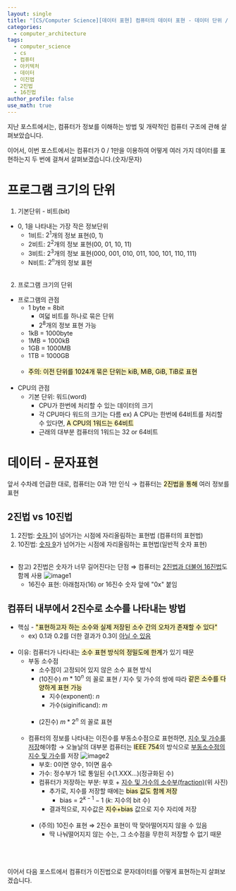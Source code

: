 ```yaml
---
layout: single
title: "[CS/Computer Science][데이터 표현] 컴퓨터의 데이터 표현 - 데이터 단위 / 숫자 데이터 표현"
categories:
  - computer_architecture
tags:
  - computer_science
  - cs
  - 컴퓨터
  - 아키텍처
  - 데이터
  - 이진법
  - 2진법
  - 16진법
author_profile: false
use_math: true
---
```

지난 포스트에서는, 컴퓨터가 정보를 이해하는 방법 및 개략적인 컴퓨터 구조에 관해 살펴보았습니다.

이어서, 이번 포스트에서는 컴퓨터가 0 / 1만을 이용하여 어떻게 여러 가지 데이터를 표현하는지 두 번에 걸쳐서 살펴보겠습니다.(숫자/문자)

# 프로그램 크기의 단위
1. 기본단위 - 비트(bit)
- 0, 1을 나타내는 가장 작은 정보단위
	- 1비트: $2^1$개의 정보 표현(0, 1)
	- 2비트: $2^2$개의 정보 표현(00, 01, 10, 11)
	- 3비트: $2^3$개의 정보 표현(000, 001, 010, 011, 100, 101, 110, 111)
	- N비트: $2^n$개의 정보 표현<br><br>
2. 프로그램 크기의 단위 
- 프로그램의 관점
	- 1 byte = 8bit
		- 여덟 비트를 하나로 묶은 단위
		- $2^8$개의 정보 표현 가능
	- 1kB = 1000byte
	- 1MB = 1000kB
	- 1GB = 1000MB
	- 1TB = 1000GB<br><br>
	- <mark style="background: #FFF3A3A6;">주의: 이전 단위를 1024개 묶은 단위는 kiB, MiB, GiB, TiB로 표현</mark><br><br>
- CPU의 관점
	- 기본 단위: 워드(word)
		- CPU가 한번에 처리할 수 있는 데이터의 크기
		- 각 CPU마다 워드의 크기는 다름
			ex) A CPU는 한번에 64비트를 처리할 수 있다면, <mark style="background: #FFF3A3A6;">A CPU의 1워드는 64비트</mark>
		- 근래의 대부분 컴퓨터의 1워드는 32 or 64비트

# 데이터 - 문자표현
앞서 수차례 언급한 대로, 컴퓨터는 0과 1만 인식
→ 컴퓨터는 <mark style="background: #FFF3A3A6;">2진법을 통해</mark> 여러 정보를 표현
## 2진법 vs 10진법
1. 2진법: <u>숫자 1</u>이 넘어가는 시점에 자리올림하는 표현법 (컴퓨터의 표현법)
2. 10진법: <u>숫자 9</u>가 넘어가는 시점에 자리올림하는 표현법(일반적 숫자 표현)<br><br>
- 참고) 2진법은 숫자가 너무 길어진다는 단점 ⇒ 컴퓨터는 <u>2진법과 더불어 16진법</u>도 함께 사용
	![image1](../../images/2025-03-14-cs_basic-1_2/image1.png)
	- 16진수 표현: 아래첨자(16) or 16진수 숫자 앞에 "0x" 붙임

## 컴퓨터 내부에서 2진수로 소수를 나타내는 방법
- 핵심 - <mark style="background: #FFF3A3A6;">"표현하고자 하는 소수와 실제 저장된 소수 간의 오차가 존재할 수 있다"</mark>
	- ex) 0.1과 0.2를 더한 결과가 0.3이 <u>아닐 수 있음</u><br><br>
- 이유: 컴퓨터가 나타내는 <mark style="background: #FFF3A3A6;">소수 표현 방식의 정밀도에 한계</mark>가 있기 때문
	- 부동 소수점
		- 소수점이 고정되어 있지 않은 소수 표현 방식
		- (10진수) $m * 10^n$ 의 꼴로 표현 / 지수 및 가수의 쌍에 따라 <mark style="background: #FFF3A3A6;">같은 소수를 다양하게 표현 가능</mark>
			- 지수(exponent): $n$
			- 가수(siginificand): $m$<br><br>
		- (2진수) $m * 2^n$ 의 꼴로 표현<br><br>
	- 컴퓨터의 정보를 나타내는 이진수를 부동소수점으로 표현하면, <u>지수 및 가수를 저장</u>해야함
		→ 오늘날의 대부분 컴퓨터는 <mark style="background: #FFF3A3A6;">IEEE 754</mark>의 방식으로 <u>부동소수점의 지수 및 가수</u>를 저장
		![image2](../../images/2025-03-14-cs_basic-1_2/image2.png)
		- 부호: 0이면 양수, 1이면 음수
		- 가수: 정수부가 1로 통일된 수(1.XXX...)(정규화된 수)
		- 컴퓨터가 저장하는 부분: 부호 + <u>지수 및 가수의 소수부(fraction)</u>(위 사진)
			- 추가로, 지수를 저장할 때에는 <mark style="background: #FFF3A3A6;">bias 값도 함께 저장</mark>
				- bias = $2^{k-1}-1$ ($k$: 지수의 bit 수)
			- 결과적으로, 지수값은 <mark style="background: #FFF3A3A6;">지수+bias</mark> 값으로 지수 자리에 저장<br><br>
		- (주의) 10진수 표현 ⇒ 2진수 표현이 딱 맞아떨어지지 않을 수 있음
			- 딱 나눠떨어지지 않는 수는, 그 소수점을 무한히 저장할 수 없기 때문<br><br><br><br>

이어서 다음 포스트에서 컴퓨터가 이진법으로 문자데이터를 어떻게 표현하는지 살펴보겠습니다.